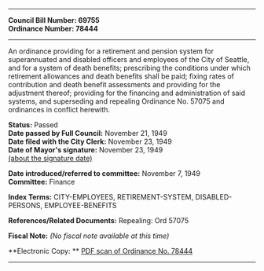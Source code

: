 * * * * *  
  
**Council Bill Number: [](#h0)[](#h2)69755**   
**Ordinance Number: 78444**  
  
* * * * *  
  
An ordinance providing for a retirement and pension system for superannuated and disabled officers and employees of the City of Seattle, and for a system of death benefits; prescribing the conditions under which retirement allowances and death benefits shall be paid; fixing rates of contribution and death benefit assessments and providing for the adjustment thereof; providing for the financing and administration of said systems, and superseding and repealing Ordinance No. 57075 and ordinances in conflict herewith.  
  
**Status:** Passed   
**Date passed by Full Council:** November 21, 1949   
**Date filed with the City Clerk:** November 23, 1949   
**Date of Mayor's signature:** November 23, 1949   
[(about the signature date)](/~public/approvaldate.htm)   
  
  
**Date introduced/referred to committee:** November 7, 1949   
**Committee:** Finance   
  
**Index Terms:** CITY-EMPLOYEES, RETIREMENT-SYSTEM, DISABLED-PERSONS, EMPLOYEE-BENEFITS  
  
**References/Related Documents:** Repealing: Ord 57075  
  
**Fiscal Note:** *(No fiscal note available at this time)*  
  
**Electronic Copy: ** [PDF scan of Ordinance No. 78444](/~archives/Ordinances/Ord_78444.pdf)  
  
* * * * *  
